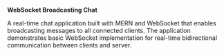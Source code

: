 **WebSocket Broadcasting Chat**

A real-time chat application built with MERN and WebSocket that enables broadcasting messages to all connected clients. The application demonstrates basic WebSocket implementation for real-time bidirectional communication between clients and server.